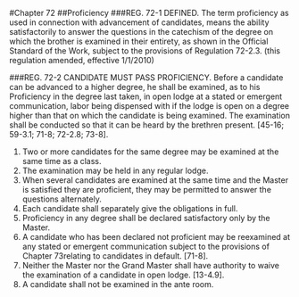 #Chapter 72
##Proficiency
###REG. 72-1 DEFINED.
The term proficiency as used in connection with advancement of candidates, means the ability satisfactorily to answer the questions in the catechism of the degree on which the brother is examined in their entirety, as shown in the Official Standard of the Work, subject to the provisions of Regulation 72-2.3. (this regulation amended, effective 1/1/2010)

###REG. 72-2 CANDIDATE MUST PASS PROFICIENCY.
Before a candidate can be advanced to a higher degree, he shall be examined, as to his Proficiency in the degree last taken, in open lodge at a stated or emergent communication, labor being dispensed with if the lodge is open on a degree higher than that on which the candidate is being examined. The examination shall be conducted so that it can be heard by the brethren present. [45-16; 59-3.1; 71-8; 72-2.8; 73-8].
1. Two or more candidates for the same degree may be examined at the same time as a class.
2. The examination may be held in any regular lodge.
3. When several candidates are examined at the same time and the Master is satisfied they are proficient, they may be permitted to answer the questions alternately.
4. Each candidate shall separately give the obligations in full.
5. Proficiency in any degree shall be declared satisfactory only by the Master.
6. A candidate who has been declared not proficient may be reexamined at any stated or emergent communication subject to the provisions of Chapter 73relating to candidates in default. [71-8].
7. Neither the Master nor the Grand Master shall have authority to waive the examination of a candidate in open lodge. [13-4.9].
8. A candidate shall not be examined in the ante room.